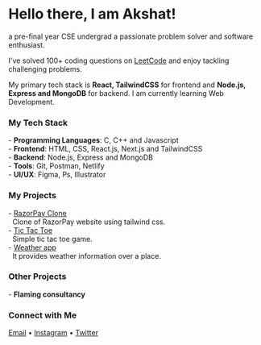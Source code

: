 # Hello there, I am Akshat!
a pre-final year CSE undergrad a passionate problem solver and software enthusiast. </b>

I've solved 100+ coding questions on <a href="https://leetcode.com/akshat-yo/">LeetCode</a> and enjoy tackling challenging problems.

My primary tech stack is <b>React, TailwindCSS</b> for frontend and <b>Node.js, Express and MongoDB</b> for backend. I am currently learning Web Development.

<h3>My Tech Stack</h3>
- <b>Programming Languages</b>: C, C++ and Javascript <br>
- <b>Frontend</b>: HTML, CSS, React.js, Next.js and TailwindCSS<br>
- <b>Backend</b>: Node.js, Express and MongoDB<br>
- <b>Tools</b>: Git, Postman, Netlify<br>
- <b>UI/UX</b>: Figma, Ps, Illustrator

<h3>My Projects</h3>
- <a href="tictactoe-project-done.netlify.app/">RazorPay Clone</a> <br>
&nbsp;&nbsp;Clone of RazorPay website using tailwind css. <br>
- <a href="https://tictactoe-project-done.netlify.app/">Tic Tac Toe</a> <br>
&nbsp;&nbsp;Simple tic tac toe game.<br>
- <a href="https://weatherapp-done.netlify.app/">Weather app </a>  <br>
&nbsp;&nbsp;It provides weather information over a place.


<h3>Other Projects</h3>
- <b>Flaming consultancy</b>

<h3>Connect with Me</h3>
<a href="akshatsing11@gmail.com">Email</a> • <a href="instagram.com">Instagram</a> • <a href="twitter.com">Twitter</a>
